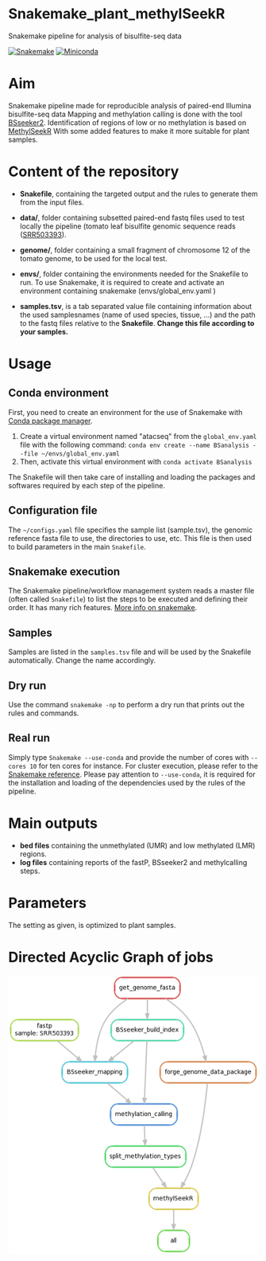 # Snakemake_plant_methylSeekR
Snakemake pipeline for analysis of bisulfite-seq data

[![Snakemake](https://img.shields.io/badge/snakemake-≥5.2.0-brightgreen.svg)](https://snakemake.bitbucket.io)
[![Miniconda](https://img.shields.io/badge/miniconda-blue.svg)](https://conda.io/miniconda)


# Aim

Snakemake pipeline made for reproducible analysis of paired-end Illumina bisulfite-seq data
Mapping and methylation calling is done with the tool [BSseeker2](https://guoweilong.github.io/BS_Seeker2/index.html).
Identification of regions of low or no methylation is based on [MethylSeekR](https://bioconductor.org/packages/release/bioc/html/MethylSeekR.html) With some added features to make it more suitable for plant samples.





# Content of the repository

- **Snakefile**, containing the targeted output and the rules to generate them from the input files.

- **data/**, folder containing subsetted paired-end fastq files used to test locally the pipeline (tomato leaf bisulfite genomic sequence reads ([SRR503393](https://www.ncbi.nlm.nih.gov/sra/?term=SRR503393)).

- **genome/**, folder containing a small fragment of chromosome 12 of the tomato genome, to be used for the local test.

- **envs/**, folder containing the environments needed for the Snakefile to run. To use Snakemake, it is required to create and activate an environment containing snakemake (envs/global_env.yaml )

- **samples.tsv**, is a tab separated value file containing information about the used samplesnames (name of used species, tissue, ...) and the path to the fastq files relative to the **Snakefile**. **Change this file according to your samples.**


# Usage

## Conda environment

First, you need to create an environment for the use of Snakemake with [Conda package manager](https://conda.io/docs/using/envs.html).
1. Create a virtual environment named "atacseq" from the `global_env.yaml` file with the following command: `conda env create --name BSanalysis --file ~/envs/global_env.yaml`
2. Then, activate this virtual environment with `conda activate BSanalysis`

The Snakefile will then take care of installing and loading the packages and softwares required by each step of the pipeline.

## Configuration file
The `~/configs.yaml` file specifies the sample list (sample.tsv), the genomic reference fasta file to use, the directories to use, etc. This file is then used to build parameters in the main `Snakefile`.

## Snakemake execution
The Snakemake pipeline/workflow management system reads a master file (often called `Snakefile`) to list the steps to be executed and defining their order.
It has many rich features. [More info on snakemake](https://snakemake.readthedocs.io/en/stable/).

## Samples
Samples are listed in the `samples.tsv` file and will be used by the Snakefile automatically. Change the name accordingly.

## Dry run
Use the command `snakemake -np` to perform a dry run that prints out the rules and commands.

## Real run
Simply type `Snakemake --use-conda` and provide the number of cores with `--cores 10` for ten cores for instance.
For cluster execution, please refer to the [Snakemake reference](https://snakemake.readthedocs.io/en/stable/executable.html#cluster-execution).
Please pay attention to `--use-conda`, it is required for the installation and loading of the dependencies used by the rules of the pipeline.

# Main outputs
- **bed files** containing the unmethylated (UMR) and low methylated (LMR) regions.
- **log files** containing reports of the fastP, BSseeker2 and methylcalling steps.

# Parameters

The setting as given, is optimized to plant samples.


# Directed Acyclic Graph of jobs
![dag](./dag.png)
